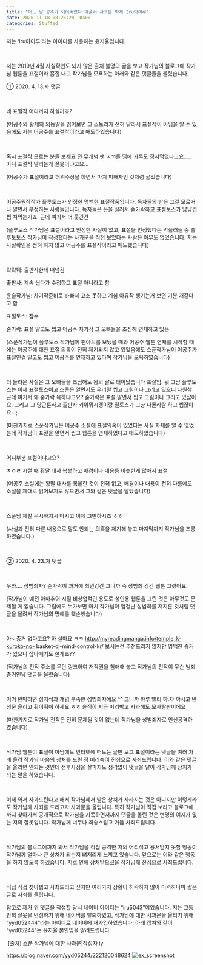 ```yaml
---
title: "어느 날 공주가 되어버렸다 악플러 사과문 박제 Iru아이루"
date: 2020-11-18 08:26:28 -0400
categories: Stuffed
---
```

저는 ‘Iru아이루’라는 아이디를 사용하는 윤지율입니다.

​

저는 2019년 4월 사실확인도 되지 않은 출처 불명의 글을 보고 작가님의 블로그에 작가님 웹툰을 표절이라 흠집 내고 작가님을 모욕하는 아래와 같은 댓글들을 올렸습니다.

① 2020. 4. 13.자 댓글

​

네 표절작 어디까지 하실꺼죠?

(어공주와 황제의 외동딸을 읽어보면 그 스토리가 전혀 달라서 표절작이 아님을 알 수 있음에도 저는 어공주를 표절작이라고 매도하였습니다)

​

혹시 표절작 모르는 분들 보세요 전 무개념 팬 ㅅㄲ들 떔에 카톡도 정지먹었다고요….. 아니 표절작 알리는게 잘못이냐고요…

(어공주가 표절이라고 허위주장을 하면서 마치 피해자인 것처럼 굴었습니다)

​

어공주원작작가 플루토스가 인정한 명백한 표절작품입니다. 독자들의 반은 그걸 모르거나 알면서 부정하는 사람들입니다. 독자들은 돈을 질러서 숟가락하고 표절토스가 냠냠쩝쩝 쳐먹는거죠. 근데 여기서 더 웃긴건

(플루토스 작가님은 표절이라고 인정한 사실이 없고, 표절을 인정했다는 악플러들 중 플루토토스 작가님이 작성했다는 사과문을 직접 보았다는 사람은 아무도 없었습니다. 저는 사실확인을 전혀 하지 않고 어공주를 표절작이라고 매도했습니다)

​

캌캌퉤: 출판사한테 떠넘김

출판사: 계속 씹다가 수정하고 표절 아니라고 함

윤슬작가님: 차기작준비로 바빠서 고소 못하고 계심 아류작 생기는거 보면 기분 개같다고 함

표절토스: 잠수

숟가락: 표절 알고도 씹고 어공주 차기작 그 오빠들을 조심해 연재하고 있음

(스푼작가님이 플루토스 작가님께 팬아트를 보냈을 때와 어공주 웹툰 연재를 시작할 때에는 어공주에 대한 표절 의혹이 전혀 제기되지 않고 있었음에도 스푼작가님이 어공주가 표절인걸 알고도 씹고 어공주를 연재하고 있다며 작가님을 모욕하였습니다)

​

더 놀라운 사실은 그 오빠들을 조심해도 왕의 딸로 태어났습니다 표절임. 뭐 그냥 플루토스는 이제 표절토스이고 스푼은 알면서도 우리말 씹고 그림이나 그리고 있으니 나원참 근데 여기서 왜 숟가락 욕하냐고요? 숟가락은 표절 알면서 씹고 그림이나 그리고 있잖아요. 그리고 그 당근툰하고 출판사 키위뭐시갱이랑 절토스가 그냥 나몰라랄 하고 씹잖아요…;

(마찬가지로 스푼작가님은 어공주 소설에 표절의혹이 있었다는 사실 자체를 알 수 없었는데 작가님이 표절을 알면서 씹고 웹툰을 연재하였다고 매도하였습니다)

​

어디부분 표절이냐고요?

ㅈㅇㄹ 시절 때 황딸 대사 복붙하고 배경이나 내용등 비슷한게 많아서 표절

(어공주 소설에는 황딸 대사를 복붙한 것이 전혀 없고, 배경이나 내용이 전혀 다름에도 소설을 제대로 읽어보지도 않으면서 그와 같은 댓글을 달았습니다)

​

스푼님 제발 무시하지시 마시고 이제 그만하시죠 ㅎㅎ

(사실과 전혀 다른 내용으로 말도 안되는 의혹을 제기해 놓고 마지막까지 작가님을 조롱하였습니다.)

​

② 2020. 4. 23.자 댓글

​

우와…. 성범죄자? 숟가락이 과거에 최면강간 그니까 즉 성범죄 강간 웹툰 그렸어요.

(작가님이 예전 아마추어 시절 비상업적인 용도로 성인용 웹툰을 그린 것은 아무것도 문제될 게 없습니다. 그럼에도 누가보면 마치 작가님이 엄청난 성범죄를 저지른 것처럼 댓글을 올려서 작가님의 명예를 훼손했습니다)

​

아~ 증거 없다고요? 하 설마요 ㅋㅋ http://myreadingmanga.info/temple_k-kuroko-no- basket-dj-mind-control-kr/ 보시는건 추천드리지 않지만 명백한 증거가 있으니 잡아떼기도 한계죠??

(작가님의 전작 주소를 무단 링크하여 저작권을 침해해 놓고 작가님의 전작이 무슨 범죄증거인냥 댓글을 올렸습니다)

​

이거 반박하면 성지식과 개념 부족한 성범죄자에요 ^^ 그니까 하루 빨리 하.차 하시고 반성문 올리고 훠이훠이 하세요 ㅎㅎ 솔직히 지금 머리박고 사과해도 모자랄판이에요

(마찬가지로 작가님 전작은 전혀 문제될 것이 없는데 작가님을 성범죄자로 인신공격하였습니다)

​

작가님 웹툰이 표절이 아님에도 인터넷에 떠도는 글만 보고 표절이라는 댓글을 여러 차례 올려 작가님 마음의 상처를 드린 점 머리숙여 진심으로 사죄드립니다. 이와 같은 댓글을 올리면 안되는 것인데 전후사정을 살피지도 생각없이 댓글을 달아 작가님께 상처가 되는 말을 하였습니다.

​

이제 와서 사과드린다고 해서 작가님께서 받은 상처가 사라지는 것은 아니지만 이렇게라도 작가님께 사죄를 드리고자 사과문을 올립니다. 특히 작가님이 직접 보라고 블로그에까지 찾아가서 공개적으로 작가님을 지목하면서까지 댓글을 올린 것은 변명의 여지가 없는 저의 잘못입니다. 작가님께 너무나 죄송스럽고 거듭 사죄드립니다.

​

작가님의 블로그에까지 와서 작가님을 직접 공격한 저의 어리석고 용서받지 못할 행동이 작가님께 얼마나 큰 상처가 되는지 뼈저리게 느끼고 있습니다. 앞으로는 이와 같은 행동을 하지 않도록 하겠습니다. 저로 인해 상처받으셨을 작가님께 진심으로 사죄드립니다.

​

직접 직접 찾아뵙고 사죄드리고 싶지만 여러가지 상황이 허락하지 않아 미력하나마 짧은 글로 사죄를 올립니다.




참고로 제가 위 댓글을 작성할 당시 네이버 아이디는 “iru5043”이었습니다. 저는 그동안의 잘못을 반성하기 위해 네이버를 탈퇴하였고, 작가님에 대한 사과문을 올리기 위해 “yyd052444”라는 아이디로 네이버에 재가입하였습니다. 아래 캡쳐와 같이 “yyd05244”는 윤지율 본인임을 알려드립니다.

​
[출처] 스푼 작가님에 대한 사과문|작성자 iy

https://blog.naver.com/yyd05244/222120048624
![ex_screenshot](https://eeeee1208.github.io/1.png)
